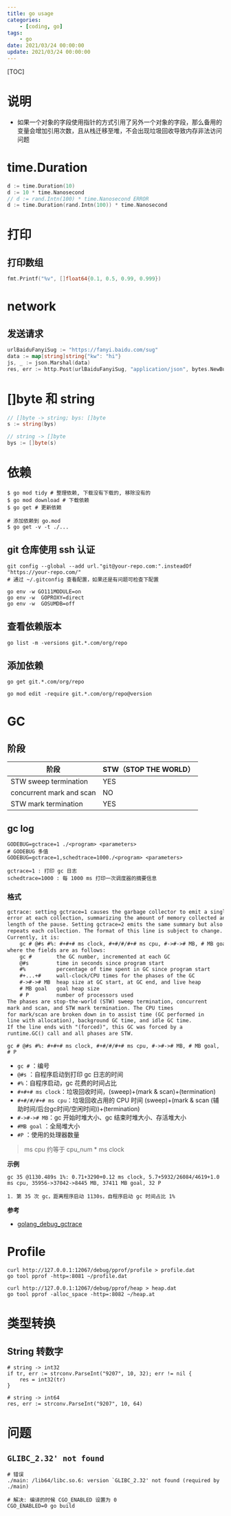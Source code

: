 ```yaml
---
title: go usage
categories: 
	- [coding, go]
tags:
	- go
date: 2021/03/24 00:00:00
update: 2021/03/24 00:00:00
---
```


[TOC]

# 说明

- 如果一个对象的字段使用指针的方式引用了另外一个对象的字段，那么备用的变量会增加引用次数，且从栈迁移至堆，不会出现垃圾回收导致内存非法访问问题

# time.Duration

```go
d := time.Duration(10)
d := 10 * time.Nanosecond
// d := rand.Intn(100) * time.Nanosecond ERROR
d := time.Duration(rand.Intn(100)) * time.Nanosecond
```

# 打印

## 打印数组

```go
fmt.Printf("%v", []float64{0.1, 0.5, 0.99, 0.999})
```

# network

## 发送请求

```go
urlBaiduFanyiSug := "https://fanyi.baidu.com/sug"
data := map[string]string{"kw": "hi"}
js, _ := json.Marshal(data)
res, err := http.Post(urlBaiduFanyiSug, "application/json", bytes.NewBuffer(js))
```

# []byte 和 string

```go
// []byte -> string; bys: []byte
s := string(bys)

// string -> []byte
bys := []byte(s)
```

# 依赖

```shell
$ go mod tidy # 整理依赖, 下载没有下载的, 移除没有的
$ go mod download # 下载依赖
$ go get # 更新依赖

# 添加依赖到 go.mod
$ go get -v -t ./...
```

## git 仓库使用 ssh 认证

```shell
git config --global --add url."git@your-repo.com:".insteadOf "https://your-repo.com/"
# 通过 ~/.gitconfig 查看配置，如果还是有问题可检查下配置

go env -w GO111MODULE=on
go env -w  GOPROXY=direct
go env -w  GOSUMDB=off
```

## 查看依赖版本

```shell
go list -m -versions git.*.com/org/repo
```

## 添加依赖

```shell
go get git.*.com/org/repo

go mod edit -require git.*.com/org/repo@version
```

# GC

## 阶段

| 阶段                     | STW（STOP THE WORLD） |
| ------------------------ | --------------------- |
| STW sweep termination    | YES                   |
| concurrent mark and scan | NO                    |
| STW mark termination     | YES                   |

## gc log

```shell
GODEBUG=gctrace=1 ./<program> <parameters>
# GODEBUG 多值
GODEBUG=gctrace=1,schedtrace=1000./<program> <parameters>

gctrace=1 : 打印 gc 日志
schedtrace=1000 : 每 1000 ms 打印一次调度器的摘要信息
```

### 格式

```html
gctrace: setting gctrace=1 causes the garbage collector to emit a single line to standard
error at each collection, summarizing the amount of memory collected and the
length of the pause. Setting gctrace=2 emits the same summary but also
repeats each collection. The format of this line is subject to change.
Currently, it is:
	gc # @#s #%: #+#+# ms clock, #+#/#/#+# ms cpu, #->#-># MB, # MB goal, # P
where the fields are as follows:
	gc #        the GC number, incremented at each GC
	@#s         time in seconds since program start
	#%          percentage of time spent in GC since program start
	#+...+#     wall-clock/CPU times for the phases of the GC
	#->#-># MB  heap size at GC start, at GC end, and live heap
	# MB goal   goal heap size
	# P         number of processors used
The phases are stop-the-world (STW) sweep termination, concurrent
mark and scan, and STW mark termination. The CPU times
for mark/scan are broken down in to assist time (GC performed in
line with allocation), background GC time, and idle GC time.
If the line ends with "(forced)", this GC was forced by a
runtime.GC() call and all phases are STW.
```

```shell
gc # @#s #%: #+#+# ms clock, #+#/#/#+# ms cpu, #->#-># MB, # MB goal, # P
```

- `gc #` ：编号
- `@#s` ：自程序启动到打印 gc 日志的时间
- `#%`：自程序启动，gc 花费的时间占比
- `#+#+# ms clock`：垃圾回收时间，(sweep)+(mark & scan)+(termination) 
- `#+#/#/#+# ms cpu`：垃圾回收占用的 CPU 时间 (sweep)+(mark & scan (辅助时间/后台gc时间/空闲时间))+(termination) 
- `#->#-># MB`：gc 开始时堆大小、gc 结束时堆大小、存活堆大小
- `#MB goal` ：全局堆大小
- `#P` ：使用的处理器数量

> ms cpu 约等于 cpu_num * ms clock

**示例**

```shell
gc 35 @1130.489s 1%: 0.71+3290+0.12 ms clock, 5.7+5932/26084/4619+1.0 ms cpu, 35956->37042->8445 MB, 37411 MB goal, 32 P

1. 第 35 次 gc，距离程序启动 1130s，自程序启动 gc 时间占比 1%
```

**参考**

- [golang_debug_gctrace](https://zboya.github.io/post/golang_debug_gctrace/)

# Profile

```shell
curl http://127.0.0.1:12067/debug/pprof/profile > profile.dat
go tool pprof -http=:8081 ~/profile.dat

curl http://127.0.0.1:12067/debug/pprof/heap > heap.dat
go tool pprof -alloc_space -http=:8082 ~/heap.at
```

# 类型转换

## String 转数字

```shell
# string -> int32
if tr, err := strconv.ParseInt("9207", 10, 32); err != nil {
	res = int32(tr)
}

# string -> int64
res, err := strconv.ParseInt("9207", 10, 64)
```

# 问题

## `GLIBC_2.32' not found`

```shell
# 错误
./main: /lib64/libc.so.6: version `GLIBC_2.32' not found (required by ./main)

# 解决: 编译的时候 CGO_ENABLED 设置为 0
CGO_ENABLED=0 go build
```

